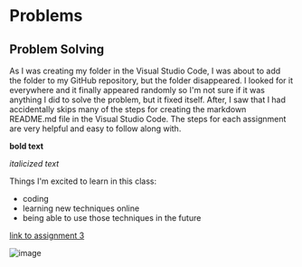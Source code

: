 # Problems
## Problem Solving
As I was creating my folder in the Visual Studio Code, I was about to add the folder to my GitHub repository, but the folder disappeared. I looked for it everywhere and it finally appeared randomly so I'm not sure if it was anything I did to solve the problem, but it fixed itself. After, I saw that I had accidentally skips many of the steps for creating the markdown README.md file in the Visual Studio Code. The steps for each assignment are very helpful and easy to follow along with. 

**bold text**

*italicized text*

Things I'm excited to learn in this class:
- coding
- learning new techniques online
- being able to use those techniques in the future 
  
[link to assignment 3](https://github.com/KateMonette/MART341-WebDesign/tree/main/WebDesignHomework/Assignment2/Assignment3)

![image](https://github.com/user-attachments/assets/303e51a7-239d-4941-9b24-f8e6168cc1f2)

